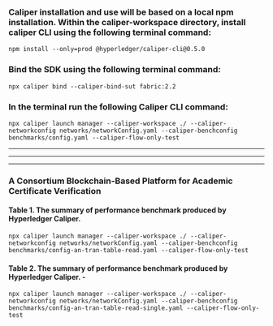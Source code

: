 ### Caliper installation and use will be based on a local npm installation. Within the caliper-workspace directory, install caliper CLI using the following terminal command:
```
npm install --only=prod @hyperledger/caliper-cli@0.5.0
```
### Bind the SDK using the following terminal command:
```
npx caliper bind --caliper-bind-sut fabric:2.2
```

### In the terminal run the following Caliper CLI command:
```
npx caliper launch manager --caliper-workspace ./ --caliper-networkconfig networks/networkConfig.yaml --caliper-benchconfig benchmarks/config.yaml --caliper-flow-only-test 
```


-------
------
----

### A Consortium Blockchain-Based Platform for Academic Certificate Verification

#### Table 1. The summary of performance benchmark produced by Hyperledger Caliper.

```
npx caliper launch manager --caliper-workspace ./ --caliper-networkconfig networks/networkConfig.yaml --caliper-benchconfig benchmarks/config-an-tran-table-read.yaml --caliper-flow-only-test 

```

#### Table 2. The summary of performance benchmark produced by Hyperledger Caliper. - 

```
npx caliper launch manager --caliper-workspace ./ --caliper-networkconfig networks/networkConfig.yaml --caliper-benchconfig benchmarks/config-an-tran-table-read-single.yaml --caliper-flow-only-test 

```


